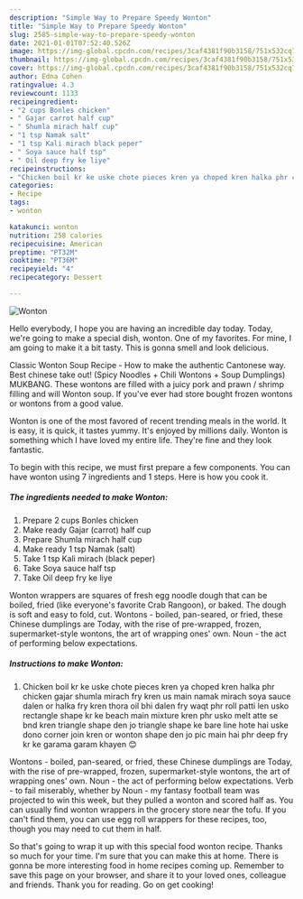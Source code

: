 ```yaml
---
description: "Simple Way to Prepare Speedy Wonton"
title: "Simple Way to Prepare Speedy Wonton"
slug: 2585-simple-way-to-prepare-speedy-wonton
date: 2021-01-01T07:52:40.526Z
image: https://img-global.cpcdn.com/recipes/3caf4381f90b3158/751x532cq70/wonton-recipe-main-photo.jpg
thumbnail: https://img-global.cpcdn.com/recipes/3caf4381f90b3158/751x532cq70/wonton-recipe-main-photo.jpg
cover: https://img-global.cpcdn.com/recipes/3caf4381f90b3158/751x532cq70/wonton-recipe-main-photo.jpg
author: Edna Cohen
ratingvalue: 4.3
reviewcount: 1133
recipeingredient:
- "2 cups Bonles chicken"
- " Gajar carrot half cup"
- " Shumla mirach half cup"
- "1 tsp Namak salt"
- "1 tsp Kali mirach black peper"
- " Soya sauce half tsp"
- " Oil deep fry ke liye"
recipeinstructions:
- "Chicken boil kr ke uske chote pieces kren ya choped kren halka phr chicken gajar shumla mirach fry kren us main namak mirach soya sauce dalen or halka fry kren thora oil bhi dalen fry waqt phr roll patti len usko rectangle shape kr ke beach main mixture kren phr usko melt atte se bnd kren triangle shape den jo triangle shape ke bare line hote hai uske dono corner join kren or wonton shape den jo pic main hai phr deep fry kr ke garama garam khayen 😊"
categories:
- Recipe
tags:
- wonton

katakunci: wonton 
nutrition: 258 calories
recipecuisine: American
preptime: "PT32M"
cooktime: "PT36M"
recipeyield: "4"
recipecategory: Dessert

---
```



![Wonton](https://img-global.cpcdn.com/recipes/3caf4381f90b3158/751x532cq70/wonton-recipe-main-photo.jpg)

Hello everybody, I hope you are having an incredible day today. Today, we're going to make a special dish, wonton. One of my favorites. For mine, I am going to make it a bit tasty. This is gonna smell and look delicious.

Classic Wonton Soup Recipe - How to make the authentic Cantonese way. Best chinese take out! (Spicy Noodles + Chili Wontons + Soup Dumplings) MUKBANG. These wontons are filled with a juicy pork and prawn / shrimp filling and will Wonton soup. If you&#39;ve ever had store bought frozen wontons or wontons from a good value.

Wonton is one of the most favored of recent trending meals in the world. It is easy, it is quick, it tastes yummy. It's enjoyed by millions daily. Wonton is something which I have loved my entire life. They're fine and they look fantastic.


To begin with this recipe, we must first prepare a few components. You can have wonton using 7 ingredients and 1 steps. Here is how you cook it.

<!--inarticleads1-->

##### The ingredients needed to make Wonton:

1. Prepare 2 cups Bonles chicken
1. Make ready  Gajar (carrot) half cup
1. Prepare  Shumla mirach half cup
1. Make ready 1 tsp Namak (salt)
1. Take 1 tsp Kali mirach (black peper)
1. Take  Soya sauce half tsp
1. Take  Oil deep fry ke liye


Wonton wrappers are squares of fresh egg noodle dough that can be boiled, fried (like everyone&#39;s favorite Crab Rangoon), or baked. The dough is soft and easy to fold, cut. Wontons - boiled, pan-seared, or fried, these Chinese dumplings are Today, with the rise of pre-wrapped, frozen, supermarket-style wontons, the art of wrapping ones&#39; own. Noun - the act of performing below expectations. 

<!--inarticleads2-->

##### Instructions to make Wonton:

1. Chicken boil kr ke uske chote pieces kren ya choped kren halka phr chicken gajar shumla mirach fry kren us main namak mirach soya sauce dalen or halka fry kren thora oil bhi dalen fry waqt phr roll patti len usko rectangle shape kr ke beach main mixture kren phr usko melt atte se bnd kren triangle shape den jo triangle shape ke bare line hote hai uske dono corner join kren or wonton shape den jo pic main hai phr deep fry kr ke garama garam khayen 😊


Wontons - boiled, pan-seared, or fried, these Chinese dumplings are Today, with the rise of pre-wrapped, frozen, supermarket-style wontons, the art of wrapping ones&#39; own. Noun - the act of performing below expectations. Verb - to fail miserably, whether by Noun - my fantasy football team was projected to win this week, but they pulled a wonton and scored half as. You can usually find wonton wrappers in the grocery store near the tofu. If you can&#39;t find them, you can use egg roll wrappers for these recipes, too, though you may need to cut them in half. 

So that's going to wrap it up with this special food wonton recipe. Thanks so much for your time. I'm sure that you can make this at home. There is gonna be more interesting food in home recipes coming up. Remember to save this page on your browser, and share it to your loved ones, colleague and friends. Thank you for reading. Go on get cooking!
